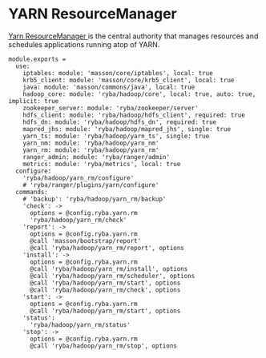 
# YARN ResourceManager

[Yarn ResourceManager ](http://hadoop.apache.org/docs/current/hadoop-yarn/hadoop-yarn-site/ResourceManagerRestart.html) is the central authority that manages resources and schedules applications running atop of YARN.

    module.exports =
      use:
        iptables: module: 'masson/core/iptables', local: true
        krb5_client: module: 'masson/core/krb5_client', local: true
        java: module: 'masson/commons/java', local: true
        hadoop_core: module: 'ryba/hadoop/core', local: true, auto: true, implicit: true
        zookeeper_server: module: 'ryba/zookeeper/server'
        hdfs_client: module: 'ryba/hadoop/hdfs_client', required: true
        hdfs_dn: module: 'ryba/hadoop/hdfs_dn', required: true
        mapred_jhs: module: 'ryba/hadoop/mapred_jhs', single: true
        yarn_ts: module: 'ryba/hadoop/yarn_ts', single: true
        yarn_nm: module: 'ryba/hadoop/yarn_nm'
        yarn_rm: module: 'ryba/hadoop/yarn_rm'
        ranger_admin: module: 'ryba/ranger/admin'
        metrics: module: 'ryba/metrics', local: true
      configure:
        'ryba/hadoop/yarn_rm/configure'
        # 'ryba/ranger/plugins/yarn/configure'
      commands:
        # 'backup': 'ryba/hadoop/yarn_rm/backup'
        'check': ->
          options = @config.ryba.yarn.rm
          'ryba/hadoop/yarn_rm/check'
        'report': ->
          options = @config.ryba.yarn.rm
          @call 'masson/bootstrap/report'
          @call 'ryba/hadoop/yarn_rm/report', options
        'install': ->
          options = @config.ryba.yarn.rm
          @call 'ryba/hadoop/yarn_rm/install', options
          @call 'ryba/hadoop/yarn_rm/scheduler', options
          @call 'ryba/hadoop/yarn_rm/start', options
          @call 'ryba/hadoop/yarn_rm/check', options
        'start': ->
          options = @config.ryba.yarn.rm
          @call 'ryba/hadoop/yarn_rm/start', options
        'status':
          'ryba/hadoop/yarn_rm/status'
        'stop': ->
          options = @config.ryba.yarn.rm
          @call 'ryba/hadoop/yarn_rm/stop', options


[restart]: http://hadoop.apache.org/docs/current/hadoop-yarn/hadoop-yarn-site/ResourceManagerRestart.html
[ml_root_acl]: http://lucene.472066.n3.nabble.com/Yarn-HA-Zookeeper-ACLs-td4138735.html
[cloudera_ha]: http://www.cloudera.com/content/cloudera/en/documentation/core/latest/topics/cdh_hag_rm_ha_config.html
[cloudera_wp]: http://www.cloudera.com/content/cloudera/en/documentation/core/latest/topics/admin_ha_yarn_work_preserving_recovery.html
[hdp_wp]: http://docs.hortonworks.com/HDPDocuments/HDP2/HDP-2.2.4/bk_yarn_resource_mgt/content/ch_work-preserving_restart.html
[YARN-128]: https://issues.apache.org/jira/browse/YARN-128
[YARN-128-pdf]: https://issues.apache.org/jira/secure/attachment/12552867/RMRestartPhase1.pdf
[YARN-556]: https://issues.apache.org/jira/browse/YARN-556
[YARN-556-pdf]: https://issues.apache.org/jira/secure/attachment/12599562/Work%20Preserving%20RM%20Restart.pdf
